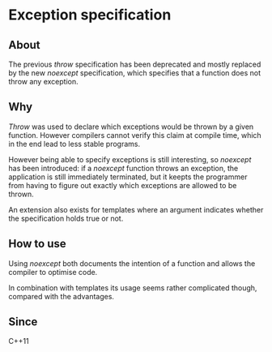 # Exception specification

## About

The previous _throw_ specification has been deprecated and mostly replaced
by the new _noexcept_ specification, which specifies that a function does
not throw any exception.

## Why

_Throw_ was used to declare which exceptions would be thrown by a given
function. However compilers cannot verify this claim at compile time, which 
in the end lead to less stable programs.

However being able to specify exceptions is still interesting, so _noexcept_
has been introduced: if a _noexcept_ function throws an exception, the
application is still immediately terminated, but it keepts the programmer
from having to figure out exactly which exceptions are allowed to be thrown.

An extension also exists for templates where an argument indicates whether
the specification holds true or not.

## How to use

Using _noexcept_ both documents the intention of a function and allows
the compiler to optimise code.

In combination with templates its usage seems rather complicated though,
compared with the advantages.

## Since
C++11
